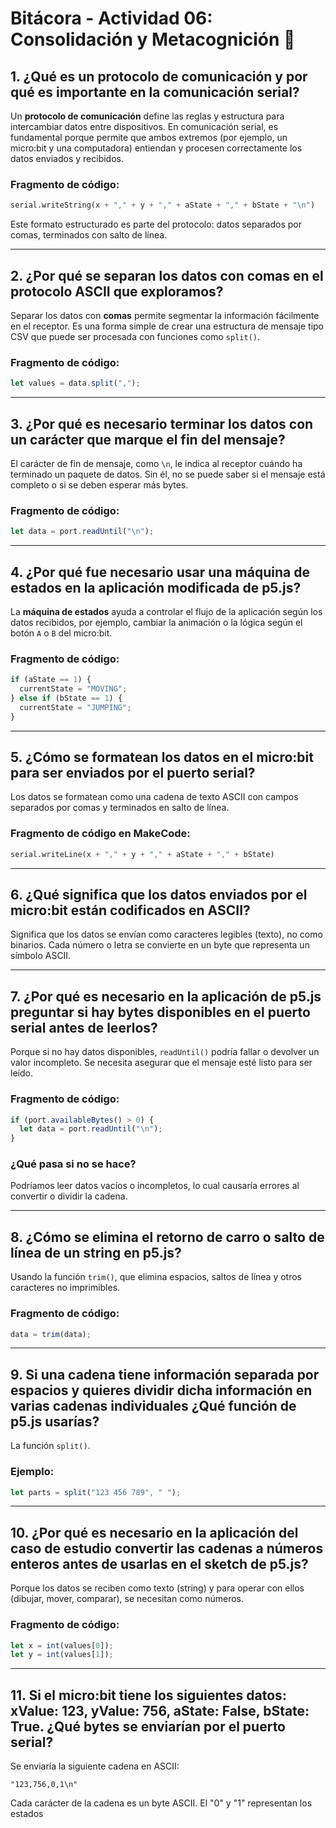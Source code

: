 #  Bitácora - Actividad 06: Consolidación y Metacognición 🤔

## 1. ¿Qué es un protocolo de comunicación y por qué es importante en la comunicación serial?

Un **protocolo de comunicación** define las reglas y estructura para intercambiar datos entre dispositivos. En comunicación serial, es fundamental porque permite que ambos extremos (por ejemplo, un micro:bit y una computadora) entiendan y procesen correctamente los datos enviados y recibidos.

###  Fragmento de código:
```python
serial.writeString(x + "," + y + "," + aState + "," + bState + "\n")
```
Este formato estructurado es parte del protocolo: datos separados por comas, terminados con salto de línea.

---

## 2. ¿Por qué se separan los datos con comas en el protocolo ASCII que exploramos?

Separar los datos con **comas** permite segmentar la información fácilmente en el receptor. Es una forma simple de crear una estructura de mensaje tipo CSV que puede ser procesada con funciones como `split()`.

###  Fragmento de código:
```javascript
let values = data.split(",");
```

---

## 3. ¿Por qué es necesario terminar los datos con un carácter que marque el fin del mensaje?

El carácter de fin de mensaje, como `\n`, le indica al receptor cuándo ha terminado un paquete de datos. Sin él, no se puede saber si el mensaje está completo o si se deben esperar más bytes.

###  Fragmento de código:
```javascript
let data = port.readUntil("\n");
```

---

## 4. ¿Por qué fue necesario usar una máquina de estados en la aplicación modificada de p5.js?

La **máquina de estados** ayuda a controlar el flujo de la aplicación según los datos recibidos, por ejemplo, cambiar la animación o la lógica según el botón `A` o `B` del micro:bit.

###  Fragmento de código:
```javascript
if (aState == 1) {
  currentState = "MOVING";
} else if (bState == 1) {
  currentState = "JUMPING";
}
```

---

## 5. ¿Cómo se formatean los datos en el micro:bit para ser enviados por el puerto serial?

Los datos se formatean como una cadena de texto ASCII con campos separados por comas y terminados en salto de línea.

###  Fragmento de código en MakeCode:
```python
serial.writeLine(x + "," + y + "," + aState + "," + bState)
```

---

## 6. ¿Qué significa que los datos enviados por el micro:bit están codificados en ASCII?

Significa que los datos se envían como caracteres legibles (texto), no como binarios. Cada número o letra se convierte en un byte que representa un símbolo ASCII.

---

## 7. ¿Por qué es necesario en la aplicación de p5.js preguntar si hay bytes disponibles en el puerto serial antes de leerlos?

Porque si no hay datos disponibles, `readUntil()` podría fallar o devolver un valor incompleto. Se necesita asegurar que el mensaje esté listo para ser leído.

###  Fragmento de código:
```javascript
if (port.availableBytes() > 0) {
  let data = port.readUntil("\n");
}
```

###  ¿Qué pasa si no se hace?
Podríamos leer datos vacíos o incompletos, lo cual causaría errores al convertir o dividir la cadena.

---

## 8. ¿Cómo se elimina el retorno de carro o salto de línea de un string en p5.js?

Usando la función `trim()`, que elimina espacios, saltos de línea y otros caracteres no imprimibles.

###  Fragmento de código:
```javascript
data = trim(data);
```

---

## 9. Si una cadena tiene información separada por espacios y quieres dividir dicha información en varias cadenas individuales ¿Qué función de p5.js usarías?

La función `split()`.

###  Ejemplo:
```javascript
let parts = split("123 456 789", " ");
```

---

## 10. ¿Por qué es necesario en la aplicación del caso de estudio convertir las cadenas a números enteros antes de usarlas en el sketch de p5.js?

Porque los datos se reciben como texto (string) y para operar con ellos (dibujar, mover, comparar), se necesitan como números.

###  Fragmento de código:
```javascript
let x = int(values[0]);
let y = int(values[1]);
```

---

## 11. Si el micro:bit tiene los siguientes datos: xValue: 123, yValue: 756, aState: False, bState: True. ¿Qué bytes se enviarían por el puerto serial?

Se enviaría la siguiente cadena en ASCII:
```
"123,756,0,1\n"
```
Cada carácter de la cadena es un byte ASCII. El "0" y "1" representan los estados
